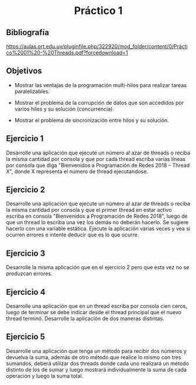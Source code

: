 <h1 align="center">Práctico 1</h1>

## Bibliografía

https://aulas.ort.edu.uy/pluginfile.php/322920/mod_folder/content/0/Práctico%2001%20-%20Threads.pdf?forcedownload=1

## Objetivos

- Mostrar las ventajas de la programación multi-hilos para realizar tareas paralelizables.

- Mostrar el problema de la corrupción de datos que son accedidos por varios hilos y su solución (concurrencia).

- Mostrar el problema de sincronización entre hilos y su solución.

## Ejercicio 1

Desarrolle una aplicación que ejecute un número al azar de threads o reciba la misma cantidad por consola y que por cada thread escriba varias líneas por consola que diga "Bienvenidos a Programación de Redes 2018 – Thread X", donde X representa el numero de thread ejecutandose.

## Ejercicio 2

Desarrolle una aplicación que ejecute un número al azar de threads o reciba la misma cantidad por consola y que el primer thread en estar activo escriba en consola "Bienvenidos a Programación de Redes 2018", luego de que un thread lo escriba una vez los demás no deberán hacerlo.
Se sugiere hacerlo con una variable estática. Ejecute la aplicación varias veces y vea si ocurren errores e intente deducir que es lo que ocurre.

## Ejercicio 3

Desarrolle la misma aplicación que en el ejercicio 2 pero que esta vez no se produzcan errores.

## Ejercicio 4

Desarrolle una aplicación que en un thread escriba por consola cien ceros, luego de terminar se debe indicar desde el thread principal que el nuevo thread terminó. Desarrolle la aplicación de dos maneras distintas.

## Ejercicio 5

Desarrolle una aplicación que tenga un método para recibir dos números y devuelva la suma, además de otro método que realice lo mismo con tres sumandos, deberá utilizar dos threads donde cada uno realizará un método distinto de los de sumar y luego mostrará individualmente la suma de cada operación y luego la suma total.